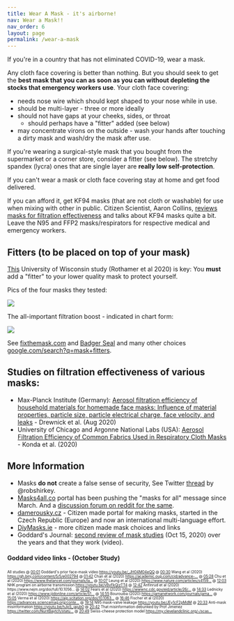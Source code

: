 ```yaml
---
title: Wear A Mask - it's airborne!
nav: Wear a Mask!!
nav_order: 6
layout: page
permalink: /wear-a-mask
---
```


If you're in a country that has not eliminated COVID-19, wear a mask.

Any cloth face covering is better than nothing. But you should seek to get the **best mask that you can as soon as you can without depleting the stocks that emergency workers use**. Your cloth face covering:

* needs nose wire which should kept shaped to your nose while in use.
* should be multi-layer - three or more ideally
* should not have gaps at your cheeks, sides, or throat
  * should perhaps have a "fitter" added (see below)
* may concentrate virons on the outside - wash your hands after touching a dirty mask and wash/dry the mask after use.

If you're wearing a surgical-style mask that you bought from the supermarket or a corner store, consider a fitter (see below). The stretchy spandex (lycra) ones that are single layer are **really low self-protection**. 

If you can't wear a mask or cloth face covering stay at home and get food delivered. 

If you can afford it, get KF94 masks (that are not cloth or washable) for use when mixing with other in public. Citizen Scientist, Aaron Collins, [reviews masks for filtration effectiveness](https://www.youtube.com/channel/UC3fF_rzkmZD0ufN685YE7lg) and talks about KF94 masks quite a bit.  Leave the N95 and FFP2 masks/respirators for respective medical and emergency workers.

## Fitters (to be placed on top of your mask)

[This](https://www.medrxiv.org/content/10.1101/2020.12.31.20249101v1.full.pdf) University of Wisconsin study (Rothamer et al 2020) is key: You **must** add a "fitter" to your lower quality mask to protect yourself.

Pics of the four masks they tested:

![](https://user-images.githubusercontent.com/82182/105577025-d36f3b00-5d6e-11eb-8e83-530b27fa6758.png)

The all-important filtration boost - indicated in chart form:

![](https://user-images.githubusercontent.com/82182/105577092-5b554500-5d6f-11eb-97fd-037eba011a96.png)

See [fixthemask.com](https://fixthemask.com/) and [Badger Seal](https://making.engr.wisc.edu/mask-fitter/) and many other choices [google.com/search?q=mask+fitters](https://www.google.com/search?q=mask+fitters).

## Studies on filtration effectiveness of various masks:

* Max-Planck Institute (Germany): [Aerosol filtration efficiency of household materials
  for homemade face masks: Influence of material
  properties, particle size, particle electrical charge,
  face velocity, and leaks](https://www.mpic.de/4745772/update-alltagsmasken-in-weiteren-tests) - Drewnick et al. (Aug 2020)
* University of Chicago and Argonne National Labs (USA): [Aerosol Filtration Efficiency of Common Fabrics Used in Respiratory Cloth Masks](https://www.ncbi.nlm.nih.gov/pmc/articles/PMC7185834/) - Konda et al. (2020)

## More Information

* Masks **do not** create a false sense of security, See Twitter [thread](https://twitter.com/robshirkey/status/1272945481820356608) by @robshirkey.
* [Masks4all.co](https://masks4all.co) portal has been pushing the "masks for all" message since March. And a [discussion forum on reddit for the same](https://www.reddit.com/r/Masks4All/).
* [damerousky.cz](https://damerousky.cz/en) - Citizen made portal for making masks, started in the Czech Republic (Europe) and now an international multi-language effort.
* [DiyMasks.ie](https://diymasks.ie/) - more citizen made mask choices and links
* Goddard's Journal: [second review of mask studies](https://www.youtube.com/watch?v=9CGrBygEQY0)  (Oct 15, 2020) over the years and that they work (video).

#### Goddard video links - (October Study)

<div style="font-size: 60%">
    <span dir="auto">All studies @ </span>
    <a spellcheck="false" href="https://youtu.be/watch?v=9CGrBygEQY0&amp;t=1s"
       dir="auto">00:01</a>
    <span dir="auto"> Goddard's prior face-mask video </span>
    <a spellcheck="false"
       href="https://youtu.be/watch?v=_JH04M04eQQ" dir="auto">https://youtu.be/_JH04M04eQQ</a>
    <span dir="auto"> @ </span>
    <a spellcheck="false" href="https://youtu.be/watch?v=9CGrBygEQY0&amp;t=30s" dir="auto">00:30</a>
    <span dir="auto"> Wang et al (2020) </span>
    <a spellcheck="false"
       href="https://youtu.be/redirect?redir_token=QUFFLUhqbFJwV1hQc3Y0ZUlVUm53bkJDczFvdEFiX3NoQXxBQ3Jtc0tsMDV2bThoOGRfR1JkM0Z5TWZ6WFNCY3dwblplYnEteUVuYlJfd2lSS0lMSkdINFBkcklnMi1VUmVVRmRENHdVdngxLXJteWZCOXYyanllX0tUUVdBVVdIX1BlSzNyRWhNb2d6MHpvQUpJTW5ZMnlLYw%3D%3D&amp;event=video_description&amp;v=9CGrBygEQY0&amp;q=https%3A%2F%2Fgh.bmj.com%2Fcontent%2F5%2F5%2Fe002794"
       rel="nofollow" target="_blank" dir="auto">https://gh.bmj.com/content/5/5/e002794</a>
    <span dir="auto">@ </span>
    <a spellcheck="false" href="https://youtu.be/watch?v=9CGrBygEQY0&amp;t=102s" dir="auto">01:42</a>
    <span dir="auto"> Chan et al (2020) </span>
    <a spellcheck="false"
       href="https://youtu.be/redirect?redir_token=QUFFLUhqbXlRazJYQ3U3Y1luZzlyd0xaSHZmR3RVZlAzZ3xBQ3Jtc0trQzVQM1MyWGlWcjZsYkhqM09rNG9YSmlEQmc5enk1WFJxMU9tQkRheFA0N2V1TEFfN0cwNjhLV084U3R0VTVNTHpLXzRWZzJSZGpSUTFBLVVoU0pwd05kSlZpX1J2MW55cXFka0lOb01YUHNmMkJNZw%3D%3D&amp;event=video_description&amp;v=9CGrBygEQY0&amp;q=https%3A%2F%2Facademic.oup.com%2Fcid%2Fadvance-article%2Fdoi%2F10.1093%2Fcid%2Fciaa644%2F5848814"
       rel="nofollow" target="_blank" dir="auto">https://academic.oup.com/cid/advance-...</a>
    <span dir="auto">@ </span>
    <a spellcheck="false" href="https://youtu.be/watch?v=9CGrBygEQY0&amp;t=328s" dir="auto">05:28</a>
    <span dir="auto"> Chu et al (2020) </span>
    <a spellcheck="false"
       href="https://youtu.be/redirect?redir_token=QUFFLUhqbE91c3hNZ3I0WkxIbUx1OS1wSlI4S0JqUV9HUXxBQ3Jtc0tsUFhIcXVJdG04N0E0REdYSzdaV1pmT3E1eEpCY29OYVM2LWJWdHpMa2U5XzVBenFtZHpoczdHWURFbG5UUExrSjBGdXd5RmdNTzBVRUxCU0wyZjlnRHhzb0QwbWtGSjNNcVV4azl1MDUyRkZjREE4QQ%3D%3D&amp;event=video_description&amp;v=9CGrBygEQY0&amp;q=https%3A%2F%2Fwww.thelancet.com%2Fjournals%2Flancet%2Farticle%2FPIIS0140-6736%2820%2931142-9%2Ffulltext"
       rel="nofollow" target="_blank" dir="auto">https://www.thelancet.com/journals/la...</a>
    <span dir="auto">@ </span>
    <a spellcheck="false" href="https://youtu.be/watch?v=9CGrBygEQY0&amp;t=607s" dir="auto">10:07</a>
    <span dir="auto"> Leung et al (2020) </span>
    <a spellcheck="false"
       href="https://youtu.be/redirect?redir_token=QUFFLUhqbUVDVkNiX0VNTzB5ZVhNbGZPdGhaOWlfaXd1QXxBQ3Jtc0tuci1XOW91S0F4cVAzZFh2MEdGLU5NUnhfR0lnbER5ZUJ1TUxQT2tzYmV1OTg4T1NyNWJqVmdDaHE5N0YtUWhEZzN3Z0VPRkxJb2RmR3RiZmNTLUYwUkVEU2hJVmlaM01ON3VnZGpwT05sYmNkV19odw%3D%3D&amp;event=video_description&amp;v=9CGrBygEQY0&amp;q=https%3A%2F%2Fwww.nature.com%2Farticles%2Fs41591-020-0843-2"
       rel="nofollow" target="_blank" dir="auto">https://www.nature.com/articles/s4159...</a>
    <span dir="auto">@ </span>
    <a spellcheck="false" href="https://youtu.be/watch?v=9CGrBygEQY0&amp;t=723s" dir="auto">12:03</a>
    <span dir="auto"> NHK program on airborne transmission </span>
    <a spellcheck="false"
       href="https://youtu.be/watch?v=vBvFkQizTT4"
       dir="auto">https://youtu.be/vBvFkQizTT4</a>
    <span dir="auto">@ </span>
    <a spellcheck="false" href="https://youtu.be/watch?v=9CGrBygEQY0&amp;t=762s" dir="auto">12:42</a>
    <span dir="auto"> Anfinrud et al (2020) </span>https://www.nejm.org/doi/full/10.1056...</a>
    <span dir="auto">@ </span>
    <a spellcheck="false" href="https://youtu.be/watch?v=9CGrBygEQY0&amp;t=842s" dir="auto">14:02</a>
    <span dir="auto"> Fears et al (2020) </span>
    <a spellcheck="false"
       href="https://youtu.be/redirect?redir_token=QUFFLUhqa040MXF5aW9nNGg3VE0xVGMwV2kxWEtTdXVvUXxBQ3Jtc0tsQV9RVXNQNU1sV0xVMTNCRnd2UWtIYk11Y2ZrM2l4S0ZRRUN2cXRiM0RCUzBiNVJpcEI4Ni1ZaEl6VTctYmI5NnZFUGxJN2RzSTRxdi0xVVZyWDBSdVRjTnJodUpsT2xCaGVzaC11TEhkY2ZyTXJiVQ%3D%3D&amp;event=video_description&amp;v=9CGrBygEQY0&amp;q=https%3A%2F%2Fwwwnc.cdc.gov%2Feid%2Farticle%2F26%2F9%2F20-1806_article"
       rel="nofollow" target="_blank" dir="auto">https://wwwnc.cdc.gov/eid/article/26/...</a>
    <span dir="auto">@ </span>
    <a spellcheck="false" href="https://youtu.be/watch?v=9CGrBygEQY0&amp;t=873s" dir="auto">14:33</a>
    <span dir="auto"> Lednicky et al (2020) </span>
    <a spellcheck="false"
       href="https://youtu.be/redirect?redir_token=QUFFLUhqbk82aHJ1UzdXNWZnMjY0QWhiR2NobDVBTmswUXxBQ3Jtc0tucklYWnlNa094R0F1SEJZaEN3bjNnTlRGYnlJOHpwVTlHZXhCbFhfZzNNZFZxSkwySWhod0ZfRXJpdEF2UXhJdkRYZElIQ1dtdGM0QVVoYTlqZEg5ZnViWU5OUFFMNDlScWNHM3JKZnFmYXI5ZTZsVQ%3D%3D&amp;event=video_description&amp;v=9CGrBygEQY0&amp;q=https%3A%2F%2Fwww.ijidonline.com%2Farticle%2FS1201-9712%2820%2930739-6%2Ffulltext"
       rel="nofollow" target="_blank" dir="auto">https://www.ijidonline.com/article/S1...</a>
    <span dir="auto">@ </span>
    <a spellcheck="false" href="https://youtu.be/watch?v=9CGrBygEQY0&amp;t=895s" dir="auto">14:55</a>
    <span dir="auto"> Bourouiba (2020) </span>
    <a spellcheck="false"
       href="https://youtu.be/redirect?redir_token=QUFFLUhqa29KMF9iODk2WHZRVmVwdzFKWEhwOEFRcWk5Z3xBQ3Jtc0trdk9zMm9Wd2Vtb0NSdkQ2YlJKMmxrTTloME8tdkwtdzYyR1lXbWtrN2YwYllMQjkxTmlHU1FmQkdJM18yak1ZVXlZN2I4b1ZpNURNOHZEUDcyMlcydGpBd2ExZzkwd21FVUV2dFVvcTRKaWd1T0cyaw%3D%3D&amp;event=video_description&amp;v=9CGrBygEQY0&amp;q=https%3A%2F%2Fjamanetwork.com%2Fjournals%2Fjama%2Ffullarticle%2F2763852"
       rel="nofollow" target="_blank" dir="auto">https://jamanetwork.com/journals/jama...</a>
    <span dir="auto">@ </span>
    <a spellcheck="false" href="https://youtu.be/watch?v=9CGrBygEQY0&amp;t=905s" dir="auto">15:05</a>
    <span dir="auto"> Verma et al (2020) </span>
    <a spellcheck="false"
       href="https://youtu.be/redirect?redir_token=QUFFLUhqa3RNTUYyUFdSZ1hZVTYzcW5ZNHdsNU5GOVQ3UXxBQ3Jtc0ttczlKQ0k4MVoxa0ZwNWhmaTdUdjJUZFFwNHBjQ2xIT1lSektuOWNhWGppV3FrQ0kxV204QjVZa1hOWjh3LUEwQl9uZ3BTR2l6ZWYyTzRyY25ta3V6ZGhHdndMS3NUZFdwZk9lTmNsMU5IeU9MZndkMA%3D%3D&amp;event=video_description&amp;v=9CGrBygEQY0&amp;q=https%3A%2F%2Faip.scitation.org%2Fdoi%2F10.1063%2F5.0016018"
       rel="nofollow" target="_blank" dir="auto">https://aip.scitation.org/doi/10.1063...</a>
    <span dir="auto">@ </span>
    <a spellcheck="false" href="https://youtu.be/watch?v=9CGrBygEQY0&amp;t=1006s" dir="auto">16:46</a>
    <span dir="auto"> Fischer et al (2020) </span>
    <a spellcheck="false"
       href="https://youtu.be/redirect?redir_token=QUFFLUhqbEx6bTBOOHUxUHVGYzlwSFZHWjhia3V4RWJkUXxBQ3Jtc0tub3ZQNUxCTHpueS0wSkhwYW9yTFF3UnZxZ0pYM1ZMQXExVXQxYThMSXFTSXFBU3ZwYWpCU0d0Z3R0ekdkcVZRVXJlSk5lMzdzdm41Q1E3dTd1c0pha1dNajFVYmFQWFBOVnVrREtsX0tVV3AyQjNLdw%3D%3D&amp;event=video_description&amp;v=9CGrBygEQY0&amp;q=https%3A%2F%2Fadvances.sciencemag.org%2Fcontent%2F6%2F36%2Feabd3083"
       rel="nofollow" target="_blank" dir="auto">https://advances.sciencemag.org/conte...</a>
    <span dir="auto">@ </span>
    <a spellcheck="false" href="https://youtu.be/watch?v=9CGrBygEQY0&amp;t=1154s" dir="auto">19:14</a>
    <span dir="auto"> N95 mask-valve leakage </span>
    <a spellcheck="false" href="https://youtu.be/watch?v=JEy1cF2pMdM"
       dir="auto">https://youtu.be/JEy1cF2pMdM</a>
    <span dir="auto">@ </span>
    <a spellcheck="false" href="https://youtu.be/watch?v=9CGrBygEQY0&amp;t=1233s" dir="auto">20:33</a>
    <span dir="auto"> Anti-mask misinformation </span>
    <a spellcheck="false" href="https://youtu.be/watch?v=hJpS_jajub0"
       dir="auto">https://youtu.be/hJpS_jajub0</a>
    <span dir="auto">@ </span>
    <a spellcheck="false" href="https://youtu.be/watch?v=9CGrBygEQY0&amp;t=1242s" dir="auto">20:42</a>
    <span dir="auto"> That misinformation debunked by Prof Jimenez </span>
    <a spellcheck="false"
       href="https://youtu.be/redirect?redir_token=QUFFLUhqa1RoRmhPcmpjOW9GblJfVWh0YjN0RWxuMi01d3xBQ3Jtc0tsSFBxRVFCdUdDQ3ZIV2hMU2tteUs0ZGkzWE11SUpzVW1JTThSa3VDd3B4X0l1U0FnblZONUxiQVVzczFjMFF6bnRNUEY2b3pFVFA0WFc4QlE1V2NQMThWbml3cEQ0TjZJNFFCMmxVMnUxNmdDLWtWSQ%3D%3D&amp;event=video_description&amp;v=9CGrBygEQY0&amp;q=https%3A%2F%2Ftwitter.com%2FNuritBaytch%2Fstatus%2F1300064418458472453"
       rel="nofollow" target="_blank" dir="auto">https://twitter.com/NuritBaytch/statu...</a>
    <span dir="auto">@ </span>
    <a spellcheck="false" href="https://youtu.be/watch?v=9CGrBygEQY0&amp;t=1249s" dir="auto">20:49</a>
    <span dir="auto"> Swiss-cheese protection model </span>
    <a spellcheck="false"
       href="https://youtu.be/redirect?redir_token=QUFFLUhqbDN5UUZFVHNnMFVicXFRM0Q3WFo5dlJxVWxad3xBQ3Jtc0trenF3dzdsWk9lWVc0WkFHS1Q1X082SnR2VmlwOWMwZTFDSm5UYUdhMnE2TFQzWVFMYzdLUUp2WXdJNm45SW04SkZneXBlU2RJb1Q5T0RlcG5aZjYzUEZsb3N3WTVJNzM5X3ZCb1hTMms1blM5WmE0Zw%3D%3D&amp;event=video_description&amp;v=9CGrBygEQY0&amp;q=https%3A%2F%2Fmy.clevelandclinic.org%2F-%2Fscassets%2Ffiles%2Forg%2Femployer-solutions%2Fcovid-19-returning-to-work-guide.ashx"
       rel="nofollow" target="_blank" dir="auto">https://my.clevelandclinic.org/-/scas...</a>
</div>
